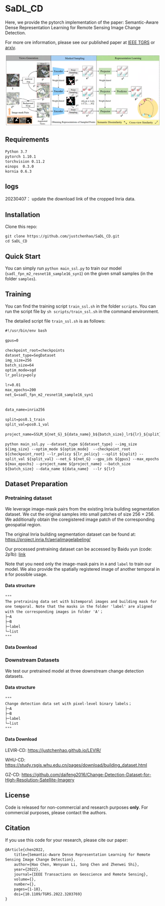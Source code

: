 # SaDL_CD
Here, we provide the pytorch implementation of the paper: Semantic-Aware Dense Representation Learning for Remote Sensing Image Change Detection.

For more ore information, please see our published paper at [IEEE TGRS](https://ieeexplore.ieee.org/document/9874899/) or [arxiv](https://arxiv.org/abs/2205.13769). 

![overview](images/overview.png)

## Requirements

```
Python 3.7
pytorch 1.10.1
torchvision 0.11.2
einops  0.3.0
kornia 0.6.3
```

## logs

20230407： update the download link of the cropped Inria data.

## Installation

Clone this repo:

```shell
git clone https://github.com/justchenhao/SaDL_CD.git
cd SaDL_CD
```

## Quick Start

You can simply run `python main_ssl.py` to train our model (`sadl_fpn_m2_resnet18_sample16_syn1`) on the given small samples (in the folder `samples`).

## Training

You can find the training script `train_ssl.sh` in the folder `scripts`. You can run the script file by `sh scripts/train_ssl.sh` in the command environment.

The detailed script file `train_ssl.sh` is as follows:

```shell
#!/usr/bin/env bash

gpus=0

checkpoint_root=checkpoints
dataset_type=SegDataset
img_size=256
batch_size=64
optim_mode=sgd
lr_policy=poly

lr=0.01
max_epochs=200
net_G=sadl_fpn_m2_resnet18_sample16_syn1


data_name=inria256

split=pos0.1_train
split_val=pos0.1_val

project_name=SSLM_${net_G}_${data_name}_b${batch_size}_lr${lr}_${split}_${split_val}_${max_epochs}_${lr_policy}_${optim_mode}

python main_ssl.py --dataset_type ${dataset_type} --img_size ${img_size} --optim_mode ${optim_mode}  --checkpoint_root ${checkpoint_root} --lr_policy ${lr_policy} --split ${split} --split_val ${split_val} --net_G ${net_G} --gpu_ids ${gpus} --max_epochs ${max_epochs} --project_name ${project_name} --batch_size ${batch_size} --data_name ${data_name}  --lr ${lr}
```

## Dataset Preparation

### Pretraining dataset

We leverage image-mask pairs from the existing Inria building segmentation dataset. We cut the original samples into small patches of size 256 × 256.  We additionally obtain the coregistered image patch of the corresponding geospatial region.

The original Inria building segmentation dataset can be found at: https://project.inria.fr/aerialimagelabeling/

Our processed pretraining dataset can be accessed by Baidu yun (code: 2p1b): [link](https://pan.baidu.com/s/1ObAu_4Xm3SWCdMvAfiN7yw)

Note that you need only the image-mask pairs in `A` and `label` to train our model. We also provide the spatially registered image of another temporal in `B` for possible usage. 

#### Data structure

```
"""
The pretraining data set with bitemporal images and building mask for one temporal. Note that the masks in the folder 'label' are aligned with the corresponding images in folder 'A'；
├─A
├─B
├─label
└─list
"""
```

#### Data Download 

### Downstream Datasets

We test our pretrained model at three downstream change detection datasets.

#### Data structure

```
"""
Change detection data set with pixel-level binary labels；
├─A
├─B
├─label
└─list
"""
```

#### Data Download 

LEVIR-CD: https://justchenhao.github.io/LEVIR/

WHU-CD: https://study.rsgis.whu.edu.cn/pages/download/building_dataset.html

GZ-CD: https://github.com/daifeng2016/Change-Detection-Dataset-for-High-Resolution-Satellite-Imagery

## License

Code is released for non-commercial and research purposes **only**. For commercial purposes, please contact the authors.

## Citation

If you use this code for your research, please cite our paper:

```
@Article{chen2022,
    title={Semantic-Aware Dense Representation Learning for Remote Sensing Image Change Detection},
    author={Hao Chen, Wenyuan Li, Song Chen and Zhenwei Shi},
    year={2022},
    journal={IEEE Transactions on Geoscience and Remote Sensing},
    volume={},
    number={},
    pages={1-18},
    doi={10.1109/TGRS.2022.3203769}
}
```


